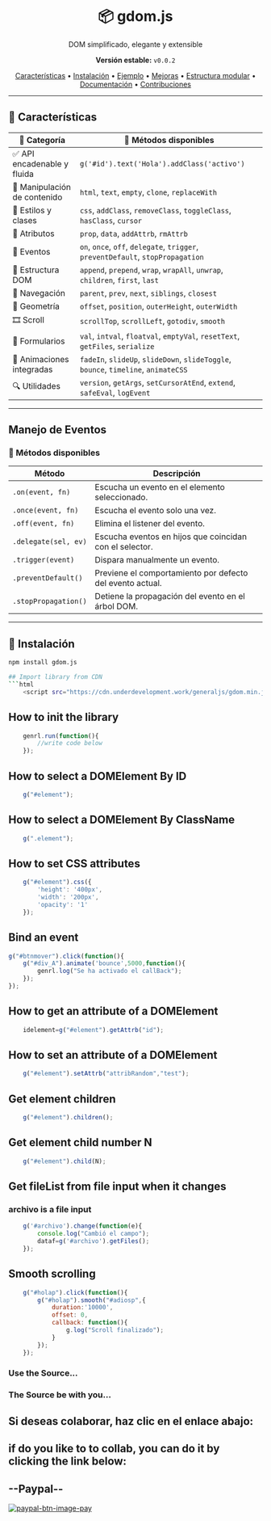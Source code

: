 <h1 align="center">📦 gdom.js</h1>
<p align="center">DOM simplificado, elegante y extensible</p>

<p align="center">
  <strong>Versión estable:</strong> <code>v0.0.2</code>  
</p>

<p align="center">
  <a href="#características">Características</a> •
  <a href="#instalación">Instalación</a> •
  <a href="#ejemplo">Ejemplo</a> •
  <a href="#mejoras-recientes">Mejoras</a> •
  <a href="#estructura-modular">Estructura modular</a> •
  <a href="#documentación">Documentación</a> •
  <a href="#contribuciones">Contribuciones</a>
</p>

---

## 🚀 Características

| 🧠 Categoría                  | 🧩 Métodos disponibles                                                                 |
|-----------------------------|----------------------------------------------------------------------------------------|
| ✅ API encadenable y fluida  | `g('#id').text('Hola').addClass('activo')`                                            |
| 🧱 Manipulación de contenido | `html`, `text`, `empty`, `clone`, `replaceWith`                                       |
| 🎨 Estilos y clases          | `css`, `addClass`, `removeClass`, `toggleClass`, `hasClass`, `cursor`                |
| 🧩 Atributos                 | `prop`, `data`, `addAttrb`, `rmAttrb`                                                 |
| 🧠 Eventos                   | `on`, `once`, `off`, `delegate`, `trigger`, `preventDefault`, `stopPropagation`       |
| 🧬 Estructura DOM            | `append`, `prepend`, `wrap`, `wrapAll`, `unwrap`, `children`, `first`, `last`        |
| 🧭 Navegación                | `parent`, `prev`, `next`, `siblings`, `closest`                                       |
| 📐 Geometría                 | `offset`, `position`, `outerHeight`, `outerWidth`                                     |
| 🎞️ Scroll                   | `scrollTop`, `scrollLeft`, `gotodiv`, `smooth`                                        |
| 🧪 Formularios               | `val`, `intval`, `floatval`, `emptyVal`, `resetText`, `getFiles`, `serialize`        |
| 🎯 Animaciones integradas    | `fadeIn`, `slideUp`, `slideDown`, `slideToggle`, `bounce`, `timeline`, `animateCSS`  |
| 🔍 Utilidades                | `version`, `getArgs`, `setCursorAtEnd`, `extend`, `safeEval`, `logEvent`             |

---
## Manejo de Eventos

### 🔧 Métodos disponibles

| Método              | Descripción                                                                 |
|---------------------|------------------------------------------------------------------------------|
| `.on(event, fn)`     | Escucha un evento en el elemento seleccionado.                              |
| `.once(event, fn)`   | Escucha el evento solo una vez.                                             |
| `.off(event, fn)`    | Elimina el listener del evento.                                             |
| `.delegate(sel, ev)` | Escucha eventos en hijos que coincidan con el selector.                     |
| `.trigger(event)`    | Dispara manualmente un evento.                                              |
| `.preventDefault()`  | Previene el comportamiento por defecto del evento actual.                   |
| `.stopPropagation()` | Detiene la propagación del evento en el árbol DOM.                          |


---

## 🔧 Instalación

```bash
npm install gdom.js

## Import library from CDN
```html
	<script src="https://cdn.underdevelopment.work/generaljs/gdom.min.js">
```

## How to init the library
```javascript
	genrl.run(function(){
		//write code below
	});
```

## How to select a DOMElement By ID
```javascript
	g("#element");
```

## How to select a DOMElement By ClassName
```javascript
	g(".element");
```

## How to set CSS attributes
```javascript
	g("#element").css({
		'height': '400px',
		'width': '200px',
		'opacity': '1'
	});
```
## Bind an event
```javascript
g("#btnmover").click(function(){
	g("#div_A").animate('bounce',5000,function(){
		genrl.log("Se ha activado el callBack");
	});
});
```
## How to get an attribute of a DOMElement
```javascript
	idelement=g("#element").getAttrb("id");
```

## How to set an attribute of a DOMElement
```javascript
	g("#element").setAttrb("attribRandom","test");
```

## Get element children
```javascript
	g("#element").children();
```

## Get element child number N
```javascript
	g("#element").child(N);
```

## Get fileList from file input when it changes
### archivo is a file input
```javascript
	g('#archivo').change(function(e){
		console.log("Cambió el campo");
		dataf=g('#archivo').getFiles();
	});
```

## Smooth scrolling
```javascript
	g("#holap").click(function(){
		g("#holap").smooth("#adiosp",{
			duration:'10000',
			offset: 0,
			callback: function(){
				g.log("Scroll finalizado");
			}
		});
	});
```

### Use the Source...

### The Source be with you...

## Si deseas colaborar, haz clic en el enlace abajo:
## if do you like to to collab, you can do it by clicking the link below:
## --Paypal-- 
[![paypal-btn-image-pay](https://www.paypalobjects.com/en_US/i/btn/btn_donateCC_LG.gif)](https://www.paypal.com/paypalme/avsolucionesweb)
